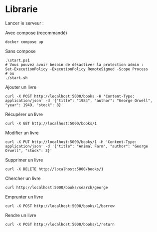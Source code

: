 
# Librarie

Lancer le serveur : 

Avec compose (recommandé)

```shell
docker compose up
```

Sans compose

```shell
.\start.ps1
# Vous pouvez avoir besoin de désactiver la protection admin :
Set-ExecutionPolicy -ExecutionPolicy RemoteSigned -Scope Process
# ou
./start.sh
```

Ajouter un livre
```shell
curl -X POST http://localhost:5000/books -H 'Content-Type: application/json' -d '{"title": "1984", "author": "George Orwell", "year": 1949, "stock": 8}'
```

Récupérer un livre
```shell
curl -X GET http://localhost:5000/books/1
```

Modifier un livre
```shell
curl -X PUT http://localhost:5000/books/1 -H 'Content-Type: application/json' -d '{"title": "Animal Farm", "author": "George Orwell", "stock": 3}'
```

Supprimer un livre
```shell
curl -X DELETE http://localhost:5000/books/1
```

Chercher un livre
```shell
curl http://localhost:5000/books/search/george
```

Emprunter un livre
```shell
curl -X POST http://localhost:5000/books/1/borrow
```

Rendre un livre
```shell
curl -X POST http://localhost:5000/books/1/return
```

